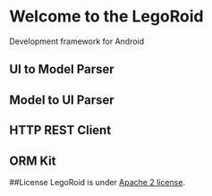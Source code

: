 # **Welcome to the LegoRoid**

Development framework for Android

## UI to Model Parser

## Model to UI Parser

## HTTP REST Client

## ORM Kit
##License
LegoRoid is under [Apache 2 license](http://www.apache.org/licenses/LICENSE-2.0.html).
